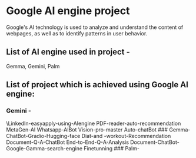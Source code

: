 # Google AI engine project
Google's AI technology is used to analyze and understand the content of webpages, as well as to identify patterns in user behavior.
## List of AI engine used in project -
Gemma, Gemini, Palm
## List of project which is achieved using Google AI engine:
### Gemini - 
<Voice-chatbot/>
\LinkedIn-easyapply-using-AIengine
PDF-reader-auto-recommendation
MetaGen-AI
Whatsapp-AIBot
Vision-pro-master
Auto-chatBot
### Gemma-
ChatBot-Gradio-Hugging-face
Diat-and -workout-Recommendation
Document-Q-A-ChatBot
End-to-End-Q-A-Analysis
Document-ChatBot-Google-Gamma-search-engine
Finetunning
### Palm-

